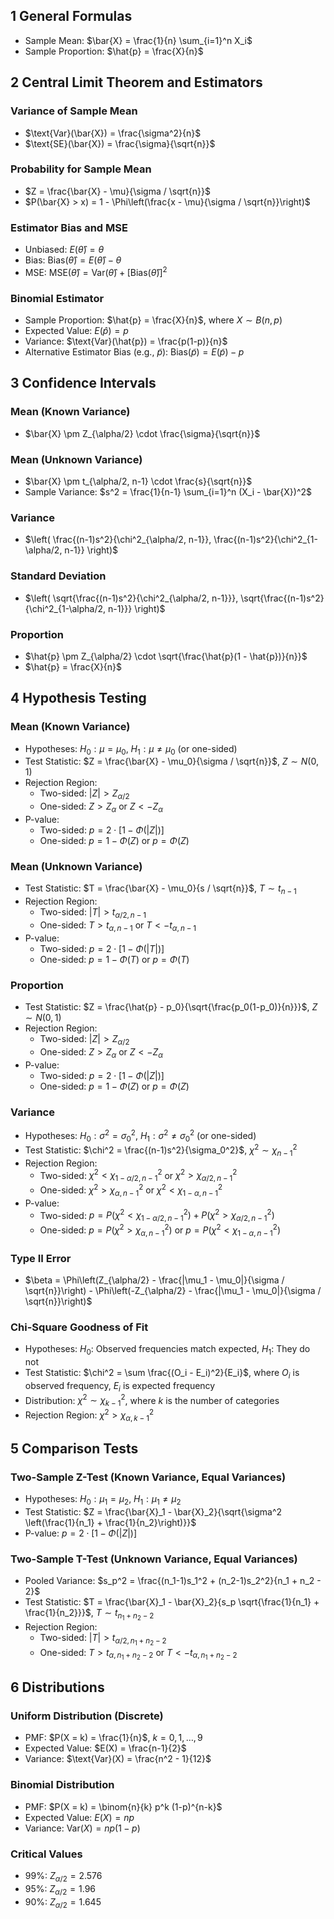 ## 1 General Formulas

- Sample Mean: $\bar{X} = \frac{1}{n} \sum_{i=1}^n X_i$
- Sample Proportion: $\hat{p} = \frac{X}{n}$

## 2 Central Limit Theorem and Estimators

### Variance of Sample Mean

- $\text{Var}(\bar{X}) = \frac{\sigma^2}{n}$
- $\text{SE}(\bar{X}) = \frac{\sigma}{\sqrt{n}}$

### Probability for Sample Mean

- $Z = \frac{\bar{X} - \mu}{\sigma / \sqrt{n}}$
- $P(\bar{X} > x) = 1 - \Phi\left(\frac{x - \mu}{\sigma / \sqrt{n}}\right)$

### Estimator Bias and MSE

- Unbiased: $E(\hat{\theta}) = \theta$
- Bias: $\text{Bias}(\hat{\theta}) = E(\hat{\theta}) - \theta$
- MSE: $\text{MSE}(\hat{\theta}) = \text{Var}(\hat{\theta}) + [\text{Bias}(\hat{\theta})]^2$

### Binomial Estimator

- Sample Proportion: $\hat{p} = \frac{X}{n}$, where $X \sim B(n, p)$
- Expected Value: $E(\hat{p}) = p$
- Variance: $\text{Var}(\hat{p}) = \frac{p(1-p)}{n}$
- Alternative Estimator Bias (e.g., $\tilde{p}$): $\text{Bias}(\tilde{p}) = E(\tilde{p}) - p$

## 3 Confidence Intervals

### Mean (Known Variance)

- $\bar{X} \pm Z_{\alpha/2} \cdot \frac{\sigma}{\sqrt{n}}$

### Mean (Unknown Variance)

- $\bar{X} \pm t_{\alpha/2, n-1} \cdot \frac{s}{\sqrt{n}}$
- Sample Variance: $s^2 = \frac{1}{n-1} \sum_{i=1}^n (X_i - \bar{X})^2$

### Variance

- $\left( \frac{(n-1)s^2}{\chi^2_{\alpha/2, n-1}}, \frac{(n-1)s^2}{\chi^2_{1-\alpha/2, n-1}} \right)$

### Standard Deviation

- $\left( \sqrt{\frac{(n-1)s^2}{\chi^2_{\alpha/2, n-1}}}, \sqrt{\frac{(n-1)s^2}{\chi^2_{1-\alpha/2, n-1}}} \right)$

### Proportion

- $\hat{p} \pm Z_{\alpha/2} \cdot \sqrt{\frac{\hat{p}(1 - \hat{p})}{n}}$
- $\hat{p} = \frac{X}{n}$

## 4 Hypothesis Testing

### Mean (Known Variance)

- Hypotheses: $H_0: \mu = \mu_0$, $H_1: \mu \neq \mu_0$ (or one-sided)
- Test Statistic: $Z = \frac{\bar{X} - \mu_0}{\sigma / \sqrt{n}}$, $Z \sim N(0,1)$
- Rejection Region:
  - Two-sided: $|Z| > Z_{\alpha/2}$
  - One-sided: $Z > Z_{\alpha}$ or $Z < -Z_{\alpha}$
- P-value:
  - Two-sided: $p = 2 \cdot [1 - \Phi(|Z|)]$
  - One-sided: $p = 1 - \Phi(Z)$ or $p = \Phi(Z)$

### Mean (Unknown Variance)

- Test Statistic: $T = \frac{\bar{X} - \mu_0}{s / \sqrt{n}}$, $T \sim t_{n-1}$
- Rejection Region:
  - Two-sided: $|T| > t_{\alpha/2, n-1}$
  - One-sided: $T > t_{\alpha, n-1}$ or $T < -t_{\alpha, n-1}$
- P-value:
  - Two-sided: $p = 2 \cdot [1 - \Phi(|T|)]$
  - One-sided: $p = 1 - \Phi(T)$ or $p = \Phi(T)$

### Proportion

- Test Statistic: $Z = \frac{\hat{p} - p_0}{\sqrt{\frac{p_0(1-p_0)}{n}}}$, $Z \sim N(0,1)$
- Rejection Region:
  - Two-sided: $|Z| > Z_{\alpha/2}$
  - One-sided: $Z > Z_{\alpha}$ or $Z < -Z_{\alpha}$
- P-value:
  - Two-sided: $p = 2 \cdot [1 - \Phi(|Z|)]$
  - One-sided: $p = 1 - \Phi(Z)$ or $p = \Phi(Z)$

### Variance

- Hypotheses: $H_0: \sigma^2 = \sigma_0^2$, $H_1: \sigma^2 \neq \sigma_0^2$ (or one-sided)
- Test Statistic: $\chi^2 = \frac{(n-1)s^2}{\sigma_0^2}$, $\chi^2 \sim \chi^2_{n-1}$
- Rejection Region:
  - Two-sided: $\chi^2 < \chi^2_{1-\alpha/2, n-1}$ or $\chi^2 > \chi^2_{\alpha/2, n-1}$
  - One-sided: $\chi^2 > \chi^2_{\alpha, n-1}$ or $\chi^2 < \chi^2_{1-\alpha, n-1}$
- P-value:
  - Two-sided: $p = P(\chi^2 < \chi^2_{1-\alpha/2, n-1}) + P(\chi^2 > \chi^2_{\alpha/2, n-1})$
  - One-sided: $p = P(\chi^2 > \chi^2_{\alpha, n-1})$ or $p = P(\chi^2 < \chi^2_{1-\alpha, n-1})$

### Type II Error

- $\beta = \Phi\left(Z_{\alpha/2} - \frac{|\mu_1 - \mu_0|}{\sigma / \sqrt{n}}\right) - \Phi\left(-Z_{\alpha/2} - \frac{|\mu_1 - \mu_0|}{\sigma / \sqrt{n}}\right)$

### Chi-Square Goodness of Fit

- Hypotheses: $H_0$: Observed frequencies match expected, $H_1$: They do not
- Test Statistic: $\chi^2 = \sum \frac{(O_i - E_i)^2}{E_i}$, where $O_i$ is observed frequency, $E_i$ is expected frequency
- Distribution: $\chi^2 \sim \chi^2_{k-1}$, where $k$ is the number of categories
- Rejection Region: $\chi^2 > \chi^2_{\alpha, k-1}$

## 5 Comparison Tests

### Two-Sample Z-Test (Known Variance, Equal Variances)

- Hypotheses: $H_0: \mu_1 = \mu_2$, $H_1: \mu_1 \neq \mu_2$
- Test Statistic: $Z = \frac{\bar{X}_1 - \bar{X}_2}{\sqrt{\sigma^2 \left(\frac{1}{n_1} + \frac{1}{n_2}\right)}}$
- P-value: $p = 2 \cdot [1 - \Phi(|Z|)]$

### Two-Sample T-Test (Unknown Variance, Equal Variances)

- Pooled Variance: $s_p^2 = \frac{(n_1-1)s_1^2 + (n_2-1)s_2^2}{n_1 + n_2 - 2}$
- Test Statistic: $T = \frac{\bar{X}_1 - \bar{X}_2}{s_p \sqrt{\frac{1}{n_1} + \frac{1}{n_2}}}$, $T \sim t_{n_1+n_2-2}$
- Rejection Region:
  - Two-sided: $|T| > t_{\alpha/2, n_1+n_2-2}$
  - One-sided: $T > t_{\alpha, n_1+n_2-2}$ or $T < -t_{\alpha, n_1+n_2-2}$

## 6 Distributions

### Uniform Distribution (Discrete)

- PMF: $P(X = k) = \frac{1}{n}$, $k = 0, 1, \ldots, 9$
- Expected Value: $E(X) = \frac{n-1}{2}$
- Variance: $\text{Var}(X) = \frac{n^2 - 1}{12}$

### Binomial Distribution

- PMF: $P(X = k) = \binom{n}{k} p^k (1-p)^{n-k}$
- Expected Value: $E(X) = np$
- Variance: $\text{Var}(X) = np(1-p)$

### Critical Values

- 99%: $Z_{\alpha/2} = 2.576$
- 95%: $Z_{\alpha/2} = 1.96$
- 90%: $Z_{\alpha/2} = 1.645$

